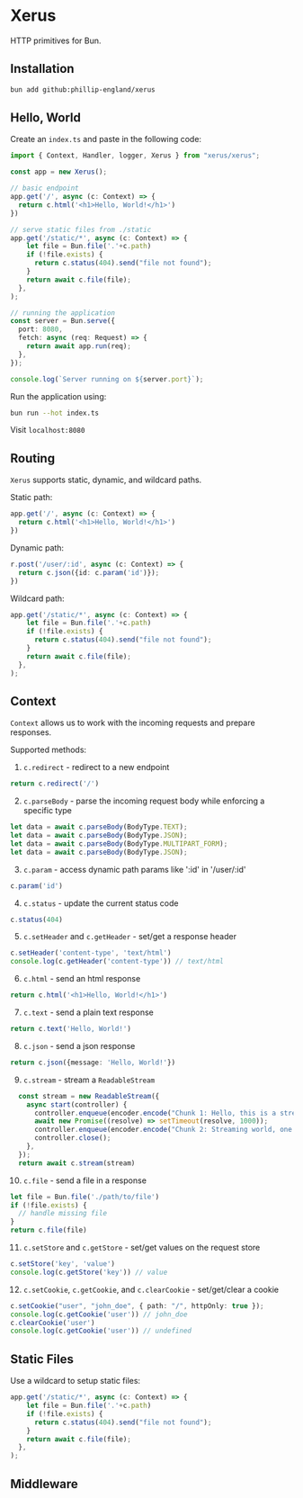 # Xerus

HTTP primitives for Bun.

## Installation

```bash
bun add github:phillip-england/xerus
```

## Hello, World

Create an `index.ts` and paste in the following code:

```ts
import { Context, Handler, logger, Xerus } from "xerus/xerus";

const app = new Xerus();

// basic endpoint
app.get('/', async (c: Context) => {
  return c.html('<h1>Hello, World!</h1>')
})

// serve static files from ./static
app.get('/static/*', async (c: Context) => {
    let file = Bun.file('.'+c.path)
    if (!file.exists) {
      return c.status(404).send("file not found");
    }
    return await c.file(file);
  },
);

// running the application
const server = Bun.serve({
  port: 8080,
  fetch: async (req: Request) => {
    return await app.run(req);
  },
});

console.log(`Server running on ${server.port}`);
```

Run the application using:

```bash
bun run --hot index.ts
```

Visit `localhost:8080`

## Routing

`Xerus` supports static, dynamic, and wildcard paths.

Static path:
```ts
app.get('/', async (c: Context) => {
  return c.html('<h1>Hello, World!</h1>')
})
```

Dynamic path:
```ts
r.post('/user/:id', async (c: Context) => {
  return c.json({id: c.param('id')});
})
```

Wildcard path:
```ts
app.get('/static/*', async (c: Context) => {
    let file = Bun.file('.'+c.path)
    if (!file.exists) {
      return c.status(404).send("file not found");
    }
    return await c.file(file);
  },
);
```

## Context
`Context` allows us to work with the incoming requests and prepare responses.

Supported methods:

1. `c.redirect` - redirect to a new endpoint
```ts
return c.redirect('/')
```

2. `c.parseBody` - parse the incoming request body while enforcing a specific type
```ts
let data = await c.parseBody(BodyType.TEXT);
let data = await c.parseBody(BodyType.JSON);
let data = await c.parseBody(BodyType.MULTIPART_FORM);
let data = await c.parseBody(BodyType.JSON);
```

3. `c.param` - access dynamic path params like ':id' in '/user/:id'
```ts
c.param('id')
```

4. `c.status` - update the current status code
```ts
c.status(404)
```

5. `c.setHeader` and `c.getHeader` - set/get a response header
```ts
c.setHeader('content-type', 'text/html')
console.log(c.getHeader('content-type')) // text/html
```

6. `c.html` - send an html response
```ts
return c.html('<h1>Hello, World!</h1>')
```

7. `c.text` - send a plain text response
```ts
return c.text('Hello, World!')
```

8. `c.json` - send a json response
```ts
return c.json({message: 'Hello, World!'})
```

9. `c.stream` - stream a `ReadableStream`
```ts
  const stream = new ReadableStream({
    async start(controller) {
      controller.enqueue(encoder.encode("Chunk 1: Hello, this is a streaming response!\n"));
      await new Promise((resolve) => setTimeout(resolve, 1000));
      controller.enqueue(encoder.encode("Chunk 2: Streaming world, one chunk at a time!\n"));
      controller.close();
    },
  });
  return await c.stream(stream)
```

10. `c.file` - send a file in a response
```ts
let file = Bun.file('./path/to/file')
if (!file.exists) {
  // handle missing file
}
return c.file(file)
```

11. `c.setStore` and `c.getStore` - set/get values on the request store
```ts
c.setStore('key', 'value')
console.log(c.getStore('key')) // value
```

12. `c.setCookie`, `c.getCookie`, and `c.clearCookie` - set/get/clear a cookie
```ts
c.setCookie("user", "john_doe", { path: "/", httpOnly: true });
console.log(c.getCookie('user')) // john_doe
c.clearCookie('user')
console.log(c.getCookie('user')) // undefined
```


## Static Files

Use a wildcard to setup static files:
```ts
app.get('/static/*', async (c: Context) => {
    let file = Bun.file('.'+c.path)
    if (!file.exists) {
      return c.status(404).send("file not found");
    }
    return await c.file(file);
  },
);
```

## Middleware

